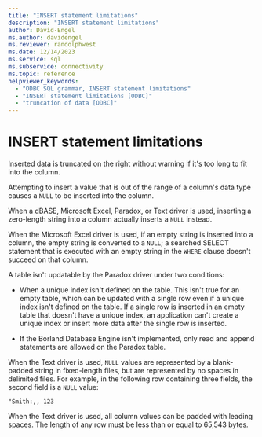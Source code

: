 ```yaml
---
title: "INSERT statement limitations"
description: "INSERT statement limitations"
author: David-Engel
ms.author: davidengel
ms.reviewer: randolphwest
ms.date: 12/14/2023
ms.service: sql
ms.subservice: connectivity
ms.topic: reference
helpviewer_keywords:
  - "ODBC SQL grammar, INSERT statement limitations"
  - "INSERT statement limitations [ODBC]"
  - "truncation of data [ODBC]"
---
```

# INSERT statement limitations

Inserted data is truncated on the right without warning if it's too long to fit into the column.

Attempting to insert a value that is out of the range of a column's data type causes a `NULL` to be inserted into the column.

When a dBASE, Microsoft Excel, Paradox, or Text driver is used, inserting a zero-length string into a column actually inserts a `NULL` instead.

When the Microsoft Excel driver is used, if an empty string is inserted into a column, the empty string is converted to a `NULL`; a searched SELECT statement that is executed with an empty string in the `WHERE` clause doesn't succeed on that column.

A table isn't updatable by the Paradox driver under two conditions:

- When a unique index isn't defined on the table. This isn't true for an empty table, which can be updated with a single row even if a unique index isn't defined on the table. If a single row is inserted in an empty table that doesn't have a unique index, an application can't create a unique index or insert more data after the single row is inserted.

- If the Borland Database Engine isn't implemented, only read and append statements are allowed on the Paradox table.

When the Text driver is used, `NULL` values are represented by a blank-padded string in fixed-length files, but are represented by no spaces in delimited files. For example, in the following row containing three fields, the second field is a `NULL` value:

```output
"Smith:,, 123
```

When the Text driver is used, all column values can be padded with leading spaces. The length of any row must be less than or equal to 65,543 bytes.
